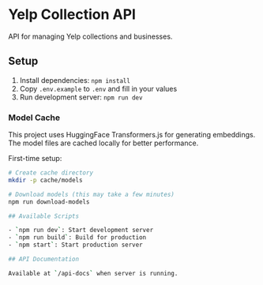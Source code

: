 # Yelp Collection API

API for managing Yelp collections and businesses.

## Setup

1. Install dependencies: `npm install`
2. Copy `.env.example` to `.env` and fill in your values
3. Run development server: `npm run dev`

### Model Cache

This project uses HuggingFace Transformers.js for generating embeddings. The model files are cached locally for better performance.

First-time setup:

```bash
# Create cache directory
mkdir -p cache/models

# Download models (this may take a few minutes)
npm run download-models

## Available Scripts

- `npm run dev`: Start development server
- `npm run build`: Build for production
- `npm start`: Start production server

## API Documentation

Available at `/api-docs` when server is running.

```

